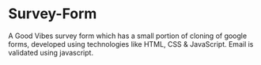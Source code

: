 # Survey-Form
A Good Vibes survey form which has a small portion of cloning of google forms, developed using technologies like HTML, CSS & JavaScript. Email is validated using javascript.
